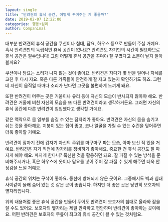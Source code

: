 ```yaml
---
layout: single
title: "반려견의 휴식 공간, 어떻게 꾸며주는 게 좋을까?"
date: 2019-02-07 12:22:00
categories: 행동+심리
author: Companimal
---
```


대부분 반려견의 휴식 공간을 쿠션이나 침대, 담요, 하우스 등으로 만들어 주실 거예요. 혹시 반려견만의 독립적인 휴식 공간이 없나요? 반려견도 자기만의 시간이 필요하므로 휴식 공간은 필수입니다! 그럼 어떻게 휴식 공간을 꾸며야 잘 꾸몄다고 소문이 날지 알아볼까요?

쿠션이나 담요는 소리가 나지 않는 것이 좋아요. 반려견은 자다가 몇 번을 일어나 자세를 고친 후 다시 자요. 혹은 다른 가족들이 안전하게 잘 자고 있는지 확인하기도 하죠. 그런데 자신이 움직일 때마다 소리가 난다면 그곳을 불편하게 느끼게 돼요.

또한 반려견이 머무는 곳은 거울이나 유리 등에 자신의 모습이 반사되지 않아야 해요. 반려견은 거울에 비친 자신의 모습을 또 다른 반려견이라고 생각하거든요. 그러면 자신의 휴식 공간에 다른 반려견이 침입했다고 생각할 거예요.

같은 맥락으로 몸 일부를 숨길 수 있는 잠자리가 좋아요. 반려견은 자신의 몸을 숨기고 쉬는 것을 좋아해요. 지붕이 있는 집이 좋고, 코나 얼굴을 가릴 수 있는 수건을 덮어주면 더욱 좋아할 거예요.

반려견이 잠자기 전에 갑자기 자신의 주위를 마구마구 파는 모습, 아마 보신 적 있을 거예요. 반려견은 자기 직전에 잠자리를 정비하기 좋아해요. 중요한 건 휴식 공간도 잘 파지게 해야 해요. 파지게 한다니? 푹신한 것을 활용하면 돼요. 잘 파질 수 있는 방석을 준비해주시거나, 혹은 하우스에 옷이나 담요를 넣어 주어 잘 파질 수 있게 해주면 더욱 안정감을 느낄 거예요.

휴식 공간의 위치는 구석이 좋아요. 동선에 방해되지 않은 곳이요. 그중에서도 벽과 침대 사이같이 몰래 숨어 있는 것 같은 곳이 좋습니다. 하지만 더 좋은 곳은 당연히 보호자의 옆자리입니다.

위의 내용처럼 좋은 휴식 공간을 만들어 두어도 반려견이 보호자의 침대로 올라와 잠을 잘 수도 있어요. 보호자의 옆자리는 제일 안락하고 편안하며 반려견이 좋아하는 곳이에요. 어떤 반려견은 보호자의 무릎이 최고의 휴식 공간이 될 수 있는 것처럼요.
